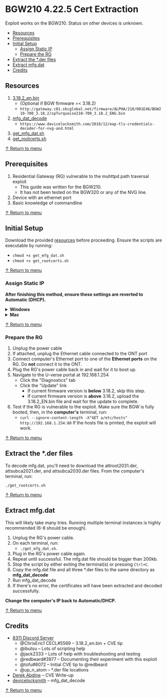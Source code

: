 # BGW210 4.22.5 Cert Extraction

Exploit works on the BGW210. Status on other devices is unknown.
<a id="toc"></a>
- [Resources](#resources)
- [Prerequisites](#prerequisites)
- [Initial Setup](#initial-setup)
  - [Assign Static IP](#assign-static-ip)
  - [Prepare the RG](#prepare-the-rg)
- [Extract the \*.der files](#extract-the-der-files)
- [Extract mfg.dat](#extract-mfgdat)
- [Credits](#credits)

## Resources<a id="resources"></a>
1. [3.18.2_en.bin](http://gateway.c01.sbcglobal.net/firmware/ALPHA/210/001E46/BGW210-700_3.18.2/spTurquoise210-700_3.18.2_ENG.bin)
   - (Optional if BGW firmware =< 3.18.2)
   - `http://gateway.c01.sbcglobal.net/firmware/ALPHA/210/001E46/BGW210-700_3.18.2/spTurquoise210-700_3.18.2_ENG.bin`
2. [mfg_dat_decode](https://www.devicelocksmith.com/2018/12/eap-tls-credentials-decoder-for-nvg-and.html)
   - `https://www.devicelocksmith.com/2018/12/eap-tls-credentials-decoder-for-nvg-and.html`
3. [get_mfg_dat.sh](https://raw.githubusercontent.com/mozzarellathicc/attcerts/main/get_mfg_dat.sh)
4. [get_rootcerts.sh](https://raw.githubusercontent.com/mozzarellathicc/attcerts/main/get_rootcerts.sh)

[↑ Return to menu](#toc)
## Prerequisites<a id="prerequisites"></a>
1. Residential Gateway (RG) vulnerable to the muhttpd path traversal exploit
   - This guide was written for the BGW210.
   - It has not been tested on the BGW320 or any of the NVG line.
2. Device with an ethernet port
3. Basic knowledge of commandline

[↑ Return to menu](#toc)
## Initial Setup<a id="init"></a>
Download the provided [resources](#resources) before proceeding. Ensure the scripts are executable by running:

- `chmod +x get_mfg_dat.sh`
- `chmod +x get_rootcerts.sh`

[↑ Return to menu](#toc)
### Assign Static IP<a id="staticip"></a>
**After finishing this method, ensure these settings are reverted to Automatic (DHCP).**

<a id="windows"></a>

<details>
    <summary><b>Windows</b></summary>
    <ol>
        <li>Settings → Network & Internet → Ethernet</li>
        <li>Select the active Ethernet connection</li>
        <li>Under IP settings, click "Edit"</li>
        <li>Change Automatic (DHCP) to Manual</li>
        <li>Toggle on IPv4</li>
        <li>Fill in the fields as follows:
            <ul>
                <li>IP address:
                    <ul>
                        <li>192.1.168.x (i.e., 192.1.168.200)</li>
                    </ul>
                </li>
                <li>Subnet prefix length:
                    <ul>
                        <li>24</li>
                        <li>If it says "Subnet Mask" instead, use 255.255.255.0</li>
                    </ul>
                </li>
                <li>Gateway:
                    <ul>
                        <li>192.168.1.254</li>
                    </ul>
                </li>
            </ul>
        </li>
    </ol>
</details>
<a id="mac"></a>
<details>
    <summary><b>Mac</b></summary>
    <ol>
        <li>System Settings/Preferences → Network</li>
        <li>Select the active Ethernet connection
        <ul><li>*Ventura 13: Click Details*</li></ul></li>
        <li>Click "Advanced".</li>
        <li>Click "TCP/IP".</li>
        <li>Configure IPv4</li>
        <li>Set "Configure IPv4" to "Manually"</li>
        <li>Fill in the following details:
            <ul>
                <li>IP address:  
                    <ul>
                        <li>192.1.168.x (i.e., 192.1.168.200)</li>
                    </ul>
                </li>
                <li>Subnet Mask:
                    <ul>
                        <li>255.255.255.0</li>
                    </ul>
                </li>
                <li>Router:
                    <ul>
                        <li>192.168.1.254</li>
                    </ul>
                </li>
            </ul>
        </li>
        <li>Click "Apply" to save changes</li>
    </ol>
</details>

[↑ Return to menu](#toc)
### Prepare the RG<a id="prepare-rg"></a>
1. Unplug the power cable
2. If attached, unplug the Ethernet cable connected to the ONT port
3. Connect computer's Ethernet port to one of the **Ethernet ports** on the RG. Do **not** connect it to the ONT.
4. Plug the RG's power cable back in and wait for it to boot up.
5. Navigate to the U-verse portal at 192.168.1.254
   - Click the "Diagnostics" tab
   - Click the "Update" link
     - If current firmware version is **below** 3.18.2, skip this step.
     - If current firmware version is **above** 3.18.2, upload the 3.18.2_EN.bin file and wait for the update to complete.
6. Test if the RG is vulnerable to the exploit. Make sure the BGW is fully booted, then, in the **computer's** terminal, run:
   - `curl --ignore-content-length -X"GET a/etc/hosts" http://192.168.1.254:80`
   If the hosts file is printed, the exploit will work.

[↑ Return to menu](#toc)
## Extract the \*.der files<a id="extract-der"></a>
To decode mfg.dat, you'll need to download the attroot2031.der, attsubca2021.der, and attsubca2030.der files.
From the computer's terminal, run:

`./get_rootcerts.sh`

[↑ Return to menu](#toc)
## Extract mfg.dat<a id="extract-mfg"></a>
This will likely take many tries. Running multiple terminal instances is highly recommended (6-8 should be enough).

1. Unplug the RG's power cable.
2. On each terminal, run:
   - `./get_mfg_dat.sh`.
3. Plug in the RG's power cable again.
4. Repeat until successful. The mfg.dat file should be bigger than 200kb.
5. Stop the script by either exiting the terminal(s) or pressing `Ctrl+C`.
6. Copy the mfg.dat file and all three \*.der files to the same directory as **mfg_dat_decode**
7. Run mfg_dat_decode
8. If there's no error, the certificates will have been extracted and decoded successfully.

**Change the computer's IP back to Automatic/DHCP.**

[↑ Return to menu](#toc)
## Credits<a id="credits"></a>
- [8311 Discord Server](https://discord.gg/c8HGajUEGk)
  - @ChrisEric1 CECL#5569 – 3.18.2_en.bin + CVE tip
  - @ibutsu – Lots of scripting help
  - @jack2333 – Lots of help with troubleshooting and testing
  - @redbeard#3977 – Documenting their experiment with this exploit
  - @tofu#6072 – Initial CVE tip to @redbeard
  - @up_n_atom – \*.der file locations
- [Derek Abdine](https://derekabdine.com/blog/2022-arris-advisory.html) – CVE Write-up
- [devicelocksmith](https://www.devicelocksmith.com/2018/12/eap-tls-credentials-decoder-for-nvg-and.html) – mfg_dat_decode

[↑ Return to menu](#toc)
